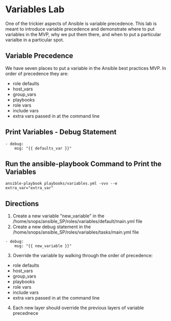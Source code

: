 Variables Lab
=========

One of the trickier aspects of Ansible is variable precedence. This lab is meant to introduce variable precedence and demonstrate where to put variables in the MVP, why we put them there, and when to put a particular varialbe in a particular spot.

Variable Precedence
------------

We have seven places to put a variable in the Ansible best practices MVP. In order of precedence they are:

* role defaults
* host_vars
* group_vars
* playbooks
* role vars
* include vars
* extra vars passed in at the command line 

Print Variables - Debug Statement
------------

```
- debug:
    msg: "{{ defaults_var }}"
```

Run the ansible-playbook Command to Print the Variables
------------

```
ansible-playbook playbooks/variables.yml -vvv --e extra_var="extra_var"
```

Directions
------------
1. Create a new variable "new_variable" in the /home/snops/ansible_SP/roles/variables/default/main.yml file
2. Create a new debug statement in the /home/snops/ansible_SP/roles/variables/tasks/main.yml file
```
- debug:
    msg: "{{ new_variable }}"
```
3. Override the variable by walking through the order of precedence:
  * role defaults
  * host_vars
  * group_vars
  * playbooks
  * role vars
  * include vars
  * extra vars passed in at the command line

4. Each new layer should override the previous layers of variable precednece
